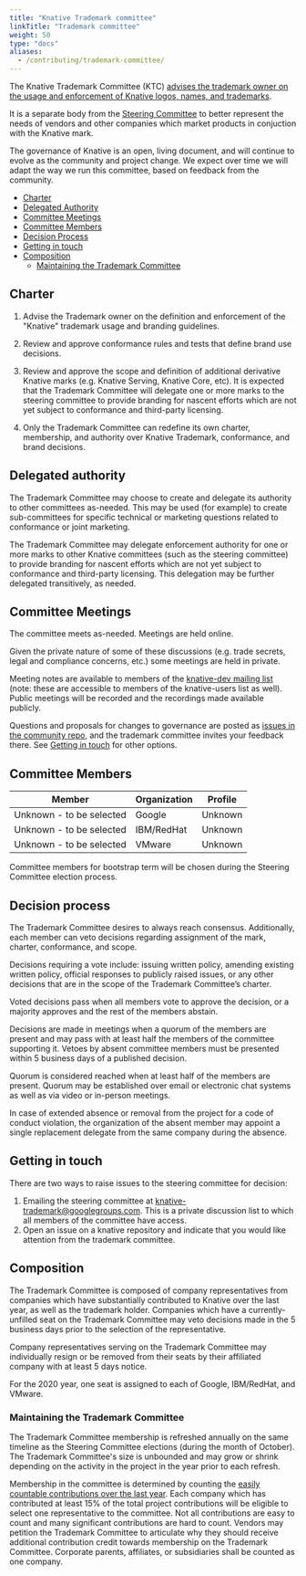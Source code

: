 ```yaml
---
title: "Knative Trademark committee"
linkTitle: "Trademark committee"
weight: 50
type: "docs"
aliases:
  - /contributing/trademark-committee/
---
```


The Knative Trademark Committee (KTC)
[advises the trademark owner on the usage and enforcement of Knative logos, names, and trademarks](./GOVERNANCE.md).

It is a separate body from the [Steering Committee](./STEERING-COMMITTEE.md) to
better represent the needs of vendors and other companies which market products
in conjuction with the Knative mark.

The governance of Knative is an open, living document, and will continue to
evolve as the community and project change. We expect over time we will adapt
the way we run this committee, based on feedback from the community.

- [Charter](#charter)
- [Delegated Authority](#delegated-authority)
- [Committee Meetings](#committee-meetings)
- [Committee Members](#committee-members)
- [Decision Process](#decision-process)
- [Getting in touch](#getting-in-touch)
- [Composition](#composition)
  - [Maintaining the Trademark Committee](#maintaining-the-trademark-committee)

## Charter

1. Advise the Trademark owner on the definition and enforcement of the "Knative"
   trademark usage and branding guidelines.

1. Review and approve conformance rules and tests that define brand use
   decisions.

1. Review and approve the scope and definition of additional derivative Knative
   marks (e.g. Knative Serving, Knative Core, etc). It is expected that the
   Trademark Committee will delegate one or more marks to the steering committee
   to provide branding for nascent efforts which are not yet subject to
   conformance and third-party licensing.

1. Only the Trademark Committee can redefine its own charter, membership, and
   authority over Knative Trademark, conformance, and brand decisions.

## Delegated authority

The Trademark Committee may choose to create and delegate its authority to other
committees as-needed. This may be used (for example) to create sub-committees
for specific technical or marketing questions related to conformance or joint
marketing.

The Trademark Committee may delegate enforcement authority for one or more marks
to other Knative committees (such as the steering committee) to provide branding
for nascent efforts which are not yet subject to conformance and third-party
licensing. This delegation may be further delegated transitively, as needed.

## Committee Meetings

The committee meets as-needed. Meetings are held online.

Given the private nature of some of these discussions (e.g. trade secrets, legal
and compliance concerns, etc.) some meetings are held in private.

Meeting notes are available to members of the
[knative-dev mailing list](https://groups.google.com/forum/#!forum/knative-dev)
(note: these are accessible to members of the knative-users list as well).
Public meetings will be recorded and the recordings made available publicly.

Questions and proposals for changes to governance are posted as
[issues in the community repo](https://github.com/knative/community/issues), and
the trademark committee invites your feedback there. See
[Getting in touch](#getting-in-touch) for other options.

## Committee Members

| Member                   | Organization | Profile |
| ------------------------ | ------------ | ------- |
| Unknown - to be selected | Google       | Unknown |
| Unknown - to be selected | IBM/RedHat   | Unknown |
| Unknown - to be selected | VMware       | Unknown |

Committee members for bootstrap term will be chosen during the Steering
Committee election process.

## Decision process

The Trademark Committee desires to always reach consensus. Additionally, each
member can veto decisions regarding assignment of the mark, charter,
conformance, and scope.

Decisions requiring a vote include: issuing written policy, amending existing
written policy, official responses to publicly raised issues, or any other
decisions that are in the scope of the Trademark Committee’s charter.

Voted decisions pass when all members vote to approve the decision, or a
majority approves and the rest of the members abstain.

Decisions are made in meetings when a quorum of the members are present and may
pass with at least half the members of the committee supporting it. Vetoes by
absent committee members must be presented within 5 business days of a published
decision.

Quorum is considered reached when at least half of the members are present.
Quorum may be established over email or electronic chat systems as well as via
video or in-person meetings.

In case of extended absence or removal from the project for a code of conduct
violation, the organization of the absent member may appoint a single
replacement delegate from the same company during the absence.

## Getting in touch

There are two ways to raise issues to the steering committee for decision:

1. Emailing the steering committee at
   [knative-trademark@googlegroups.com](mailto:knative-trademark@googlegroups.com).
   This is a private discussion list to which all members of the committee have
   access.
2. Open an issue on a knative repository and indicate that you would like
   attention from the trademark committee.

## Composition

The Trademark Committee is composed of company representatives from companies
which have substantially contributed to Knative over the last year, as well as
the trademark holder. Companies which have a currently-unfilled seat on the
Trademark Committee may veto decisions made in the 5 business days prior to the
selection of the representative.

Company representatives serving on the Trademark Committee may individually
resign or be removed from their seats by their affiliated company with at least
5 days notice.

For the 2020 year, one seat is assigned to each of Google, IBM/RedHat, and
VMware.

### Maintaining the Trademark Committee

The Trademark Committee membership is refreshed annually on the same timeline as
the Steering Committee elections (during the month of October). The Trademark
Committee's size is unbounded and may grow or shrink depending on the activity
in the project in the year prior to each refresh.

Membership in the committee is determined by counting the
[easily countable contributions over the last year](https://knative.teststats.cncf.io/d/5/companies-table?orgId=1&var-period_name=Last%20year&var-metric=contributions).
Each company which has contributed at least 15% of the total project
contributions will be eligible to select one representative to the committee.
Not all contributions are easy to count and many significant contributions are
hard to count. Vendors may petition the Trademark Committee to articulate why
they should receive additional contribution credit towards membership on the
Trademark Committee. Corporate parents, affiliates, or subsidiaries shall be
counted as one company.
